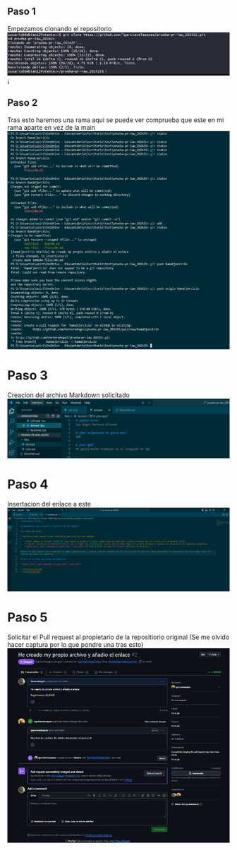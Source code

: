 

## Paso 1
Empezamos clonando el repositorio 
![1](4/Captura.PNG)
¡
## Paso 2
Tras esto haremos una rama aqui se puede ver comprueba que este en mi rama aparte en vez de la main  
![2](4/Captura2.PNG)

# Paso 3 
Creacion del archivo Markdown solicitado
![3](4/Captura3.PNG)

# Paso 4 
Insertacion del enlace a este 
![4](4/4.PNG)

# Paso 5
Solicitar el Pull request al propietario de la repositiorio original 
(Se me olvido hacer captura por lo que pondre una tras esto)
![5](4/5.PNG)
